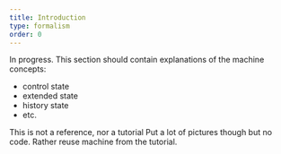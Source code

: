 ```yaml
---
title: Introduction
type: formalism
order: 0
---
```


In progress. This section should contain explanations of the machine concepts:
- control state
- extended state
- history state
- etc.

This is not a reference, nor a tutorial
Put a lot of pictures though but no code. Rather reuse machine from the tutorial.
